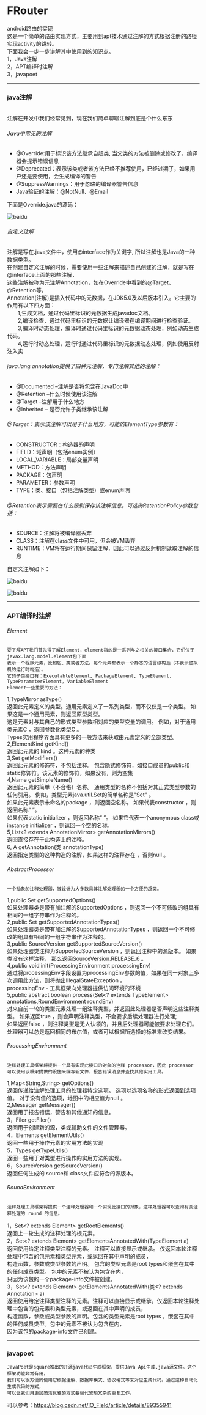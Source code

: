 # FRouter
android路由的实现<br>
这是一个简单的路由实现方式，主要用到apt技术通过注解的方式根据注册的路径实现activity的跳转。<br>
下面我会一步一步讲解其中使用到的知识点。<br>
1，Java注解<br>
2，APT编译时注解<br>
3，javapoet<br>

*****************************

### java注解
<br>
注解在开发中我们经常见到，现在我们简单聊聊注解到底是个什么东东<br>

###### Java中常见的注解
* @Override:用于标识该方法继承自超类, 当父类的方法被删除或修改了，编译器会提示错误信息
* @Deprecated：表示该类或者该方法已经不推荐使用，已经过期了，如果用户还是要使用，会生成编译的警告
* @SuppressWarnings：用于忽略的编译器警告信息
* Java验证的注解：@NotNull、@Email
  
 下面是Override.java的源码：
  
  
  ![baidu](https://github.com/funaifu/FRouter/blob/master/imge/override.jpg)
 
###### 自定义注解
  
  注解是写在.java文件中，使用@interface作为关键字, 所以注解也是Java的一种数据类型。<br>
  在创建自定义注解的时候，需要使用一些注解来描述自己创建的注解，就是写在@interface上面的那些注解，<br>
  这些注解被称为元注解Annotation，如在Override中看到的@Target、@Retention等。<br>
  Annotation(注解)是插入代码中的元数据，在JDK5.0及以后版本引入。它主要的作用有以下四方面：<br>
  1,生成文档，通过代码里标识的元数据生成javadoc文档。<br>
  2,编译检查，通过代码里标识的元数据让编译器在编译期间进行检查验证。<br>
  3,编译时动态处理，编译时通过代码里标识的元数据动态处理，例如动态生成代码。<br>
  4,运行时动态处理，运行时通过代码里标识的元数据动态处理，例如使用反射注入实<br>
 
###### java.lang.annotation提供了四种元注解，专门注解其他的注解：
* @Documented –注解是否将包含在JavaDoc中
* @Retention –什么时候使用该注解
* @Target –注解用于什么地方
* @Inherited – 是否允许子类继承该注解

###### @Target：表示该注解可以用于什么地方，可能的ElementType参数有：
* CONSTRUCTOR：构造器的声明
* FIELD：域声明（包括enum实例）
* LOCAL_VARIABLE：局部变量声明
* METHOD：方法声明
* PACKAGE：包声明
* PARAMETER：参数声明
* TYPE：类、接口（包括注解类型）或enum声明
   
###### @Retention表示需要在什么级别保存该注解信息。可选的RetentionPolicy参数包括：
* SOURCE：注解将被编译器丢弃
* CLASS：注解在class文件中可用，但会被VM丢弃
* RUNTIME：VM将在运行期间保留注解，因此可以通过反射机制读取注解的信息

自定义注解如下：

 ![baidu](https://github.com/funaifu/FRouter/blob/master/imge/router.jpg)
 
 ![baidu](https://github.com/funaifu/FRouter/blob/master/imge/router_execute.jpg)
 
 *******************************************
 
 ### APT编译时注解
 
 ###### Element
 
    要了解APT我们首先得了解Element，element指的是一系列与之相关的接口集合，它们位于javax.lang.model.element包下面
    表示一个程序元素，比如包、类或者方法。每个元素都表示一个静态的语言级构造（不表示虚拟机的运行时构造）。
    它的子类接口有：ExecutableElement, PackageElement, TypeElement, TypeParameterElement, VariableElement
    Element一些重要的方法：
 1,TypeMirror asType() <br>
  返回此元素定义的类型。通用元素定义了一系列类型，而不仅仅是一个类型。 如果这是一个通用元素，则返回原型类型。 <br>
  这是元素对与其自己的形式类型参数相对应的类型变量的调用。 例如，对于通用类元素C<N extends Number> ，返回参数化类型C<N> 。 <br>
  Types实用程序界面具有更多的一般方法来获取由元素定义的全部类型。<br>
 2,ElementKind getKind() <br>
  返回此元素的 kind 。这种元素的种类<br>
 3,Set<Modifier> getModifiers()<br>
  返回此元素的修饰符，不包括注释。 包含隐式修饰符，如接口成员的public和static修饰符。该元素的修饰符，如果没有，则为空集<br>
 4,Name getSimpleName()<br>
  返回此元素的简单（不合格）名称。 通用类型的名称不包括对其正式类型参数的任何引用。 例如，类型元素java.util.Set<E>的简单名称是"Set" 。<br>
  如果此元素表示未命名的package ，则返回空名称。 如果代表constructor ，则返回名称“ <init> ”。<br>
  如果代表static initializer ，则返回名称“ <clinit> ”。 如果它代表一个anonymous class或instance initializer ，则返回一个空的名称。<br>
 5,List<? extends AnnotationMirror> getAnnotationMirrors()<br>
  返回直接存在于此构造上的注释。<br>
 6,<A extends Annotation> A getAnnotation(类<A> annotationType)<br>
  返回指定类型的这种构造的注解，如果这样的注释存在 ，否则null 。<br>

###### AbstractProcessor

    一个抽象的注释处理器，被设计为大多数具体注解处理器的一个方便的超类。
1,public Set<String> getSupportedOptions()<br>
  如果处理器类是带有加注解的SupportedOptions ，则返回一个不可修改的组具有相同的一组字符串作为注释的。<br>
2,public Set<String> getSupportedAnnotationTypes()<br>
  如果处理器类是带有加注解的SupportedAnnotationTypes ，则返回一个不可修改的组具有相同的一组字符串作为注释的。<br>
3,public SourceVersion getSupportedSourceVersion()<br>
  如果处理器类注释为SupportedSourceVersion ，则返回注释中的源版本。 如果类没有这样注释， 那么返回SourceVersion.RELEASE_6 。<br>
4,public void init(ProcessingEnvironment processingEnv)<br>
  通过将processingEnv字段设置为processingEnv参数的值，如果在同一对象上多次调用此方法，则将抛出IllegalStateException 。<br>
  processingEnv - 工具框架向处理器提供访问环境的环境<br>
5,public abstract boolean process(Set<? extends TypeElement> annotations,RoundEnvironment roundEnv)<br>
  对来自前一轮的类型元素处理一组注释类型，并返回此处理器是否声明这些注释类型。 如果返回true ，则会声明注释类型，不会要求后续处理器进行处理; <br>
  如果返回false ，则注释类型是无人认领的，并且后处理器可能被要求处理它们。 处理器可以总是返回相同的布尔值，或者可以根据所选择的标准来改变结果。<br>

###### ProcessingEnvironment

    注释处理工具框架将提供一个具有实现此接口的对象的注释 processor，因此 processor 
    可以使用该框架提供的设施来编写新文件、报告错误消息并查找其他实用工具。
1,Map<String,String> getOptions()<br>
  返回传递给注解处理工具的处理器特定选项。 选项以选项名称的形式返回到选项值。 对于没有值的选项，地图中的相应值为null 。<br>
2,Messager getMessager()<br>
  返回用于报告错误，警告和其他通知的信息。<br>
3，Filer getFiler()<br>
  返回用于创建新的源，类或辅助文件的文件管理器。<br>
4，Elements getElementUtils()<br>
  返回一些用于操作元素的实用方法的实现<br>
5，Types getTypeUtils()<br>
  返回一些用于对类型进行操作的实用方法的实现。<br>
6，SourceVersion getSourceVersion()<br>
  返回任何生成的 source和 class文件应符合的源版本。<br>
 
###### RoundEnvironment

    注释处理工具框架将提供一个注释处理器和一个实现此接口的对象，这样处理器可以查询有关注释处理的 round 的信息。
1，Set<? extends Element> getRootElements()<br>
返回上一轮生成的注释处理的根元素。<br>
2，Set<? extends Element> getElementsAnnotatedWith(TypeElement a)<br>
返回使用给定注释类型注释的元素。 注释可以直接显示或继承。 仅返回本轮注释处理中包含的包元素和类型元素，或返回在其中声明的成员，<br>
构造函数，参数或类型参数的声明。 包含的类型元素是root types和嵌套在其中的任何成员类型。 包中的元素不被认为包含在内，<br>
只因为该包的一个package-info文件被创建。<br>
3，Set<? extends Element> getElementsAnnotatedWith(类<? extends Annotation> a)<br>
返回使用给定注释类型注释的元素。注释可以直接显示或继承。仅返回本轮注释处理中包含的包元素和类型元素，或返回在其中声明的成员，<br>
构造函数，参数或类型参数的声明。包含的类型元素是root types ，嵌套在其中的任何成员类型。包中的元素不被认为包含在内，<br>
因为该包的package-info文件已创建。<br>

************************************************************************************

### javapoet

    JavaPoet是square推出的开源java代码生成框架，提供Java Api生成.java源文件。这个框架功能非常有用，
    我们可以很方便的使用它根据注解、数据库模式、协议格式等来对应生成代码。通过这种自动化生成代码的方式，
    可以让我们用更加简洁优雅的方式要替代繁琐冗杂的重复工作。
    
可以参考：https://blog.csdn.net/IO_Field/article/details/89355941    
   
   

  
  


  















 
 


 
